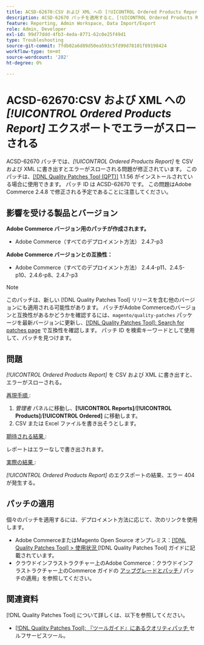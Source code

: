 ```yaml
---
title: ACSD-62670:CSV および XML への [!UICONTROL Ordered Products Report] エクスポートでエラーがスローされる
description: ACSD-62670 パッチを適用すると、[!UICONTROL Ordered Products Report] を CSV および XML に書き出すとエラーがスローされるAdobe Commerceの問題を修正できます。
feature: Reporting, Admin Workspace, Data Import/Export
role: Admin, Developer
exl-id: 99d77ddd-4fb3-4eda-8771-62c0e25f49d1
type: Troubleshooting
source-git-commit: 7fdb02a6d89d50ea593c5fd99d78101f89198424
workflow-type: tm+mt
source-wordcount: '282'
ht-degree: 0%

---
```


# ACSD-62670:CSV および XML への *[!UICONTROL Ordered Products Report]* エクスポートでエラーがスローされる

ACSD-62670 パッチでは、*[!UICONTROL Ordered Products Report]* を CSV および XML に書き出すとエラーがスローされる問題が修正されています。 このパッチは、[[!DNL Quality Patches Tool (QPT)]](https://experienceleague.adobe.com/docs/commerce-operations/tools/quality-patches-tool/usage.html) 1.1.56 がインストールされている場合に使用できます。 パッチ ID は ACSD-62670 です。 この問題はAdobe Commerce 2.4.8 で修正される予定であることに注意してください。

## 影響を受ける製品とバージョン

**Adobe Commerce バージョン用のパッチが作成されます。**

* Adobe Commerce（すべてのデプロイメント方法） 2.4.7-p3

**Adobe Commerce バージョンとの互換性：**

* Adobe Commerce（すべてのデプロイメント方法） 2.4.4-p11、2.4.5-p10、2.4.6-p8、2.4.7-p3

>[!NOTE]
>
>このパッチは、新しい [!DNL Quality Patches Tool] リリースを含む他のバージョンにも適用される可能性があります。 パッチがAdobe Commerceのバージョンと互換性があるかどうかを確認するには、`magento/quality-patches` パッケージを最新バージョンに更新し、[[!DNL Quality Patches Tool]: Search for patches page](https://experienceleague.adobe.com/tools/commerce-quality-patches/index.html) で互換性を確認します。 パッチ ID を検索キーワードとして使用して、パッチを見つけます。

## 問題

*[!UICONTROL Ordered Products Report]* を CSV および XML に書き出すと、エラーがスローされる。

<u> 再現手順 </u>:

1. *管理者* パネルに移動し、**[!UICONTROL Reports]**/**[!UICONTROL Products]**/**[!UICONTROL Ordered]** に移動します。
1. CSV または Excel ファイルを書き出そうとします。

<u> 期待される結果 </u>:

レポートはエラーなしで書き出されます。

<u> 実際の結果 </u>:

*[!UICONTROL Ordered Products Report]* のエクスポートの結果、エラー 404 が発生する。

## パッチの適用

個々のパッチを適用するには、デプロイメント方法に応じて、次のリンクを使用します。

* Adobe CommerceまたはMagento Open Source オンプレミス：[[!DNL Quality Patches Tool] > 使用状況 ](/help/tools/quality-patches-tool/usage.md) [!DNL Quality Patches Tool] ガイドに記載されています。
* クラウドインフラストラクチャー上のAdobe Commerce：クラウドインフラストラクチャー上のCommerce ガイドの [ アップグレードとパッチ ](https://experienceleague.adobe.com/docs/commerce-cloud-service/user-guide/develop/upgrade/apply-patches.html)/ パッチの適用」を参照してください。

## 関連資料

[!DNL Quality Patches Tool] について詳しくは、以下を参照してください。

* [[!DNL Quality Patches Tool]: 『ツールガイド』にあるクオリティパッチ ](/help/tools/quality-patches-tool/quality-patches-tool-to-self-serve-quality-patches.md) セルフサービスツール。
